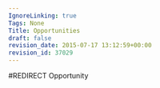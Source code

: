 ```yaml
---
IgnoreLinking: true
Tags: None
Title: Opportunities
draft: false
revision_date: 2015-07-17 13:12:59+00:00
revision_id: 37029
---
```


#REDIRECT Opportunity